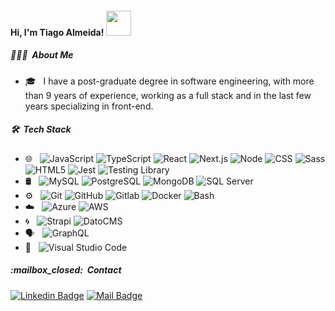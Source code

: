 <h4>Hi, I'm Tiago Almeida! <img src="https://media.giphy.com/media/12oufCB0MyZ1Go/giphy.gif" width="40"></h4>

<h5> 👨🏻‍💻 &nbsp;About Me </h5>

- 🎓 &nbsp; I have a post-graduate degree in software engineering, with more than 9 years of experience, working as a full stack and in the last few years specializing in front-end.

<h5> 🛠 &nbsp;Tech Stack</h5>

- 🌐 &nbsp;
  ![JavaScript](https://img.shields.io/badge/-JavaScript-333333?style=flat&logo=javascript)
  ![TypeScript](https://img.shields.io/badge/-TypeScript-333333?style=flat&logo=typescript)
  ![React](https://img.shields.io/badge/-React-333333?style=flat&logo=react)
  ![Next.js](https://img.shields.io/badge/-Next.js-333333?style=flat&logo=nextdotjs)
  ![Node](https://img.shields.io/badge/-Node-333333?style=flat&logo=nodedotjs)
  ![CSS](https://img.shields.io/badge/-CSS-333333?style=flat&logo=CSS3&logoColor=1572B6)
  ![Sass](https://img.shields.io/badge/-Sass-333333?style=flat&logo=sass)
  ![HTML5](https://img.shields.io/badge/-HTML5-333333?style=flat&logo=HTML5)
  ![Jest](https://img.shields.io/badge/-Jest-333333?style=flat&logo=jest&logoColor=DB6247)
  ![Testing Library](https://img.shields.io/badge/-Testing%20Library-333333?style=flat&logo=testing-library)
- 🛢 &nbsp;
  ![MySQL](https://img.shields.io/badge/-MySQL-333333?style=flat&logo=mysql)
  ![PostgreSQL](https://img.shields.io/badge/-PostgreSQL-333333?style=flat&logo=postgresql)
  ![MongoDB](https://img.shields.io/badge/-MongoDB-333333?style=flat&logo=mongodb)
  ![SQL Server](https://img.shields.io/badge/-SQL%20Server-333333?style=flat&logo=MicrosoftSQLServer)
- ⚙️ &nbsp;
  ![Git](https://img.shields.io/badge/-Git-333333?style=flat&logo=git)
  ![GitHub](https://img.shields.io/badge/-GitHub-333333?style=flat&logo=github)
  ![Gitlab](https://img.shields.io/badge/-Gitlab-333333?style=flat&logo=gitlab)
  ![Docker](https://img.shields.io/badge/-docker-333333?style=flat&logo=docker)
  ![Bash](https://img.shields.io/badge/-Terminal-333333?style=flat&logo=powershell)
- :cloud:	&nbsp;
  ![Azure](https://img.shields.io/badge/-Azure-333333?style=flat&logo=microsoftazure&logoColor=blue)
  ![AWS](https://img.shields.io/badge/-AWS-333333?style=flat&logo=amazonaws&logoColor=FF9900)
- :cyclone: &nbsp;
  ![Strapi](https://img.shields.io/badge/-Strapi-333333?style=flat&logo=strapi)
  ![DatoCMS](https://img.shields.io/badge/-DatoCMS-333333?style=flat&logo=datocms)
- :speaking_head: &nbsp;
  ![GraphQL](https://img.shields.io/badge/-GraphQL-333333?style=flat&logo=graphql)
- 🔧 &nbsp;
  ![Visual Studio Code](https://img.shields.io/badge/-Visual%20Studio%20Code-333333?style=flat&logo=visual-studio-code&logoColor=007ACC)
  
<h5> :mailbox_closed: &nbsp;Contact</h5>

[![Linkedin Badge](https://img.shields.io/badge/-Tiago%20Almeida-blue?logo=Linkedin&logoColor=white&link=https://www.linkedin.com/in/tiago-almeida-fullstack-developer)](https://www.linkedin.com/in/tiago-almeida-fullstack-developer)
[![Mail Badge](https://img.shields.io/badge/-tiago.fernando.almeida@gmail.com-c0392b?style=flat&labelColor=c0392b&logo=gmail&logoColor=white)](mailto:tiago.fernando.almeida@gmail.com)


<!--
[![Linkedin Badge](https://img.shields.io/badge/-LinkedIn-blue?style=flat-square&logo=Linkedin&logoColor=white&link=https://www.linkedin.com/in/tiago-almeida-fullstack-developer/)](https://www.linkedin.com/in/tiago-almeida-fullstack-developer/)

**tiagoalmeida93/tiagoalmeida93** is a ✨ _special_ ✨ repository because its `README.md` (this file) appears on your GitHub profile.

Here are some ideas to get you started:

- 🔭 I’m currently working on ...
- 🌱 I’m currently learning ...
- 👯 I’m looking to collaborate on ...
- 🤔 I’m looking for help with ...
- 💬 Ask me about ...
- 📫 How to reach me: ...
- 😄 Pronouns: ...
- ⚡ Fun fact: ...
-->
